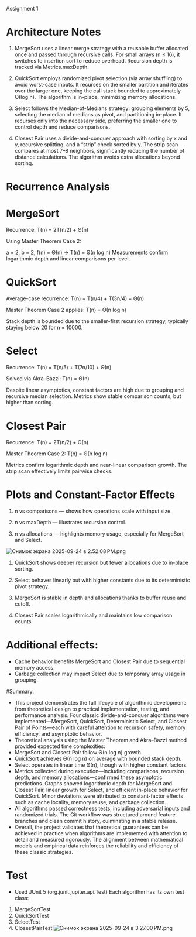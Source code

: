 Assignment 1

# Architecture Notes

1. MergeSort uses a linear merge strategy with a reusable buffer allocated once and passed through recursive calls. For small arrays (n ≤ 16), it switches to insertion sort to reduce overhead. Recursion depth is tracked via Metrics.maxDepth.

2. QuickSort employs randomized pivot selection (via array shuffling) to avoid worst-case inputs. It recurses on the smaller partition and iterates over the larger one, keeping the call stack bounded to approximately O(log n). The algorithm is in-place, minimizing memory allocations.

3. Select follows the Median-of-Medians strategy: grouping elements by 5, selecting the median of medians as pivot, and partitioning in-place. It recurses only into the necessary side, preferring the smaller one to control depth and reduce comparisons.

4. Closest Pair uses a divide-and-conquer approach with sorting by x and y, recursive splitting, and a “strip” check sorted by y. The strip scan compares at most 7–8 neighbors, significantly reducing the number of distance calculations. The algorithm avoids extra allocations beyond sorting.



# Recurrence Analysis

# MergeSort

Recurrence: T(n) = 2T(n/2) + Θ(n)

Using Master Theorem Case 2:

a = 2, b = 2, f(n) = Θ(n) → T(n) = Θ(n log n) 
Measurements confirm logarithmic depth and linear comparisons per level.



# QuickSort

Average-case recurrence: T(n) = T(n/4) + T(3n/4) + Θ(n)

Master Theorem Case 2 applies:
T(n) = Θ(n log n)

Stack depth is bounded due to the smaller-first recursion strategy, typically staying below 20 for n = 10000.



# Select

Recurrence: T(n) = T(n/5) + T(7n/10) + Θ(n)

Solved via Akra–Bazzi: T(n) = Θ(n)

Despite linear asymptotics, constant factors are high due to grouping and recursive median selection. Metrics show stable comparison counts, but higher than sorting.



# Closest Pair

Recurrence: T(n) = 2T(n/2) + Θ(n)

Master Theorem Case 2:
T(n) = Θ(n log n)

Metrics confirm logarithmic depth and near-linear comparison growth. The strip scan effectively limits pairwise checks.



# Plots and Constant-Factor Effects

1. n vs comparisons — shows how operations scale with input size.

2. n vs maxDepth — illustrates recursion control.

3. n vs allocations — highlights memory usage, especially for MergeSort and Select. 


![Снимок экрана 2025-09-24 в 2.52.08 PM.png](../../../../../../var/folders/f7/ychrrnl9023ddnbh8kj2_ww00000gn/T/TemporaryItems/NSIRD_screencaptureui_hycrEX/%D0%A1%D0%BD%D0%B8%D0%BC%D0%BE%D0%BA%20%D1%8D%D0%BA%D1%80%D0%B0%D0%BD%D0%B0%202025-09-24%20%D0%B2%202.52.08%E2%80%AFPM.png)

1. QuickSort shows deeper recursion but fewer allocations due to in-place sorting.

2. Select behaves linearly but with higher constants due to its deterministic pivot strategy.

3. MergeSort is stable in depth and allocations thanks to buffer reuse and cutoff.

4. Closest Pair scales logarithmically and maintains low comparison counts.

# Additional effects:

- Cache behavior benefits MergeSort and Closest Pair due to sequential memory access.
- Garbage collection may impact Select due to temporary array usage in grouping. 

#Summary:
- This project demonstrates the full lifecycle of algorithmic development: from theoretical design to practical implementation, testing, and performance analysis. Four classic divide-and-conquer algorithms were implemented—MergeSort, QuickSort, Deterministic Select, and Closest Pair of Points—each with careful attention to recursion safety, memory efficiency, and asymptotic behavior.
- Theoretical analysis using the Master Theorem and Akra–Bazzi method provided expected time complexities:
- MergeSort and Closest Pair follow Θ(n log n) growth.
- QuickSort achieves Θ(n log n) on average with bounded stack depth.
- Select operates in linear time Θ(n), though with higher constant factors.
- Metrics collected during execution—including comparisons, recursion depth, and memory allocations—confirmed these asymptotic predictions. Graphs showed logarithmic depth for MergeSort and Closest Pair, linear growth for Select, and efficient in-place behavior for QuickSort. Minor deviations were attributed to constant-factor effects such as cache locality, memory reuse, and garbage collection.
- All algorithms passed correctness tests, including adversarial inputs and randomized trials. The Git workflow was structured around feature branches and clean commit history, culminating in a stable release.
- Overall, the project validates that theoretical guarantees can be achieved in practice when algorithms are implemented with attention to detail and measured rigorously. The alignment between mathematical models and empirical data reinforces the reliability and efficiency of these classic strategies. 


# Test
- Used JUnit 5 (org.junit.jupiter.api.Test)
Each algorithm has its own test class:
1. MergeSortTest 
2. QuickSortTest 
3. SelectTest 
4. ClosestPairTest
 ![Снимок экрана 2025-09-24 в 3.27.00 PM.png](../../../../../../var/folders/f7/ychrrnl9023ddnbh8kj2_ww00000gn/T/TemporaryItems/NSIRD_screencaptureui_YZy3lp/%D0%A1%D0%BD%D0%B8%D0%BC%D0%BE%D0%BA%20%D1%8D%D0%BA%D1%80%D0%B0%D0%BD%D0%B0%202025-09-24%20%D0%B2%203.27.00%E2%80%AFPM.png)